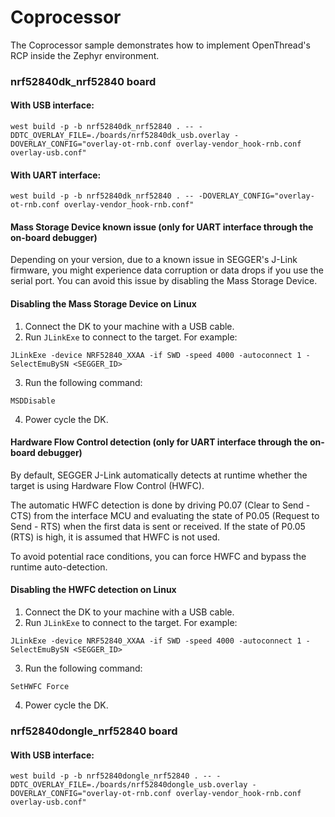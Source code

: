 # Coprocessor
The Coprocessor sample demonstrates how to implement OpenThread's RCP inside the Zephyr environment.

### nrf52840dk_nrf52840 board
#### With USB interface:
```
west build -p -b nrf52840dk_nrf52840 . -- -DDTC_OVERLAY_FILE=./boards/nrf52840dk_usb.overlay -DOVERLAY_CONFIG="overlay-ot-rnb.conf overlay-vendor_hook-rnb.conf overlay-usb.conf"
```

#### With UART interface:
```
west build -p -b nrf52840dk_nrf52840 . -- -DOVERLAY_CONFIG="overlay-ot-rnb.conf overlay-vendor_hook-rnb.conf"
```

#### Mass Storage Device known issue (only for UART interface through the on-board debugger)
Depending on your version, due to a known issue in SEGGER's J-Link firmware, you might experience data corruption or data drops if you use the serial port. You can avoid this issue by disabling the Mass Storage Device.

#### Disabling the Mass Storage Device on Linux
1. Connect the DK to your machine with a USB cable.
2. Run `JLinkExe` to connect to the target. For example:
```
JLinkExe -device NRF52840_XXAA -if SWD -speed 4000 -autoconnect 1 -SelectEmuBySN <SEGGER_ID>
```
3. Run the following command:
```
MSDDisable
```
4. Power cycle the DK.

#### Hardware Flow Control detection (only for UART interface through the on-board debugger)
By default, SEGGER J-Link automatically detects at runtime whether the target is using Hardware Flow Control (HWFC).

The automatic HWFC detection is done by driving P0.07 (Clear to Send - CTS) from the interface MCU and evaluating the state of P0.05 (Request to Send - RTS) when the first data is sent or received. If the state of P0.05 (RTS) is high, it is assumed that HWFC is not used.

To avoid potential race conditions, you can force HWFC and bypass the runtime auto-detection.

#### Disabling the HWFC detection on Linux
1. Connect the DK to your machine with a USB cable.
2. Run `JLinkExe` to connect to the target. For example:
```
JLinkExe -device NRF52840_XXAA -if SWD -speed 4000 -autoconnect 1 -SelectEmuBySN <SEGGER_ID>
```
3. Run the following command:
```
SetHWFC Force
```
4. Power cycle the DK.

### nrf52840dongle_nrf52840 board
#### With USB interface:
```
west build -p -b nrf52840dongle_nrf52840 . -- -DDTC_OVERLAY_FILE=./boards/nrf52840dongle_usb.overlay -DOVERLAY_CONFIG="overlay-ot-rnb.conf overlay-vendor_hook-rnb.conf overlay-usb.conf"
```
